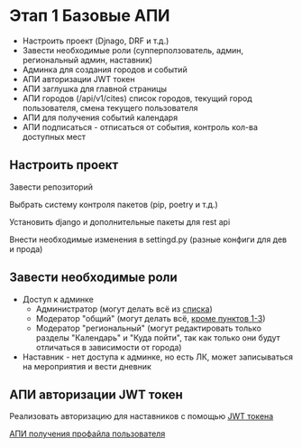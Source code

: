 # Этап 1 Базовые АПИ
* Настроить проект (Djnago, DRF и т.д.)
* Завести необходимые роли (супперползователь, админ, региональный админ, наставник)
* Админка для создания городов и событий
* АПИ авторизации JWT токен 
* АПИ заглушка для главной страницы
* АПИ городов (/api/v1/cites) список городов, текущий город пользователя, смена текущего пользователя
* АПИ для получения событий календаря
* АПИ подписаться - отписаться от события, контроль кол-ва доступных мест

## Настроить проект
Завести репозиторий

Выбрать систему контроля пакетов (pip, poetry и т.д.)

Установить django и дополнительные пакеты для rest api

Внести необходимые изменения в settingd.py (разные конфиги для дев и прода)

## Завести необходимые роли
* Доступ к админке
  * Администратор (могут делать всё из [списка](admin.md))
  * Модератор "общий" (могут делать всё, [кроме пунктов 1-3](admin.md))
  * Модератор "региональный" (могут редактировать только разделы "Календарь" и "Куда пойти", так как только они будут отличаться в зависимости от города)
* Наставник - нет доступа к админке, но есть ЛК, может записываться на мероприятия и вести дневник

##  АПИ авторизации JWT токен
Реализовать авторизацию для наставников с помощью [JWT токена](https://github.com/GasheK/bbbs#%D0%B0%D0%B2%D1%82%D0%BE%D1%80%D0%B8%D0%B7%D0%B0%D1%86%D0%B8%D1%8F---%D0%BF%D0%BE%D0%BB%D1%83%D1%87%D0%B5%D0%BD%D0%B8%D0%B5-%D1%82%D0%BE%D0%BA%D0%B5%D0%BD%D0%B0)

[АПИ получения профайла пользователя](https://github.com/GasheK/bbbs#%D0%BF%D0%BE%D0%BB%D1%83%D1%87%D0%B5%D0%BD%D0%B8%D0%B5---%D0%BE%D0%B1%D0%BD%D0%BE%D0%B2%D0%BB%D0%B5%D0%BD%D0%B8%D0%B5-%D0%BF%D1%80%D0%BE%D1%84%D0%B0%D0%B9%D0%BB%D0%B0-%D0%BF%D0%BE%D0%BB%D1%8C%D0%B7%D0%BE%D0%B2%D0%B0%D1%82%D0%B5%D0%BB%D1%8F-%D1%82%D0%B5%D0%BA%D1%83%D1%89%D0%B5%D0%B3%D0%BE-%D0%B3%D0%BE%D1%80%D0%BE%D0%B4%D0%B0-%D0%BF%D0%BE%D0%BB%D1%8C%D0%B7%D0%BE%D0%B2%D0%B0%D1%82%D0%B5%D0%BB%D1%8F-%D0%B8-%D1%82%D0%B4)
